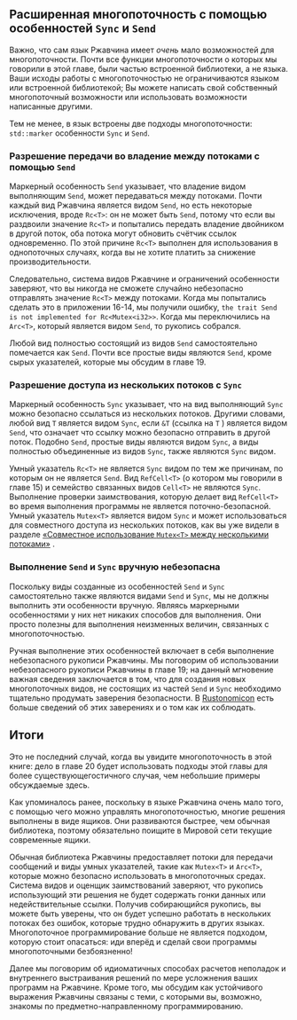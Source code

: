 ## Расширенная многопоточность с помощью особенностей `Sync` и `Send`

Важно, что сам язык Ржавчина имеет *очень* мало возможностей для многопоточности. Почти все функции многопоточности о которых мы говорили в этой главе, были частью встроенной библиотеки, а не языка. Ваши исходы работы с многопоточностью не ограничиваются языком или встроенной библиотекой; Вы можете написать свой собственный многопоточный возможности или использовать возможности написанные другими.

Тем не менее, в язык встроены две подходы многопоточности: `std::marker` особенности `Sync` и `Send`.

### Разрешение передачи во владение между потоками с помощью `Send`

Маркерный особенность `Send` указывает, что владение видом выполняющим `Send`, может передаваться между потоками. Почти каждый вид Ржавчина является видом `Send`, но есть некоторые исключения, вроде `Rc<T>`: он не может быть `Send`, потому что если вы раздвоили значение `Rc<T>` и попытались передать владение двойником в другой поток, оба потока могут обновить счётчик ссылок одновременно. По этой причине `Rc<T>` выполнен для использования в однопоточных случаях, когда вы не хотите платить за снижение производительности.

Следовательно, система видов Ржавчине и ограничений особенности заверяют, что вы никогда не сможете случайно небезопасно отправлять значение `Rc<T>` между потоками. Когда мы попытались сделать это в приложении 16-14, мы получили ошибку, `the trait Send is not implemented for Rc<Mutex<i32>>`. Когда мы переключились на `Arc<T>`, который является видом `Send`, то рукопись собрался.

Любой вид полностью состоящий из видов `Send` самостоятельно помечается как `Send`. Почти все простые виды являются `Send`, кроме сырых указателей, которые мы обсудим в главе 19.

### Разрешение доступа из нескольких потоков с `Sync`

Маркерный особенность `Sync` указывает, что на вид выполняющий `Sync` можно безопасно ссылаться из нескольких потоков. Другими словами, любой вид `T` является видом `Sync`, если `&T` (ссылка на `T` ) является видом `Send`, что означает что ссылку можно безопасно отправить в другой поток. Подобно `Send`, простые виды являются видом `Sync`, а виды полностью объединенные из видов `Sync`, также являются `Sync` видом.

Умный указатель `Rc<T>` не является `Sync` видом по тем же причинам, по которым он не является `Send`. Вид `RefCell<T>` (о котором мы говорили в главе 15) и семейство связанных видов `Cell<T>` не являются `Sync`. Выполнение проверки заимствования, которую делает вид `RefCell<T>` во время выполнения программы не является поточно-безопасной. Умный указатель `Mutex<T>` является видом `Sync` и может использоваться для совместного доступа из нескольких потоков, как вы уже видели в разделе <a data-md-type="raw_html" href="ch16-03-shared-state.html#sharing-a-mutext-between-multiple-threads">«Совместное использование `Mutex<T>` между несколькими потоками»</a> <!-- ignore -->.

### Выполнение `Send` и `Sync` вручную небезопасна

Поскольку виды созданные из особенностей `Send` и `Sync` самостоятельно также являются видами `Send` и `Sync`, мы не должны выполнить эти особенности вручную. Являясь маркерными особенностями у них нет никаких способов для выполнения. Они просто полезны для выполнения неизменных величин, связанных с многопоточностью.

Ручная выполнение этих особенностей включает в себя выполнение небезопасного рукописи Ржавчины. Мы поговорим об использовании небезопасного рукописи Ржавчины в главе 19; на данный мгновение важная сведения заключается в том, что для создания новых многопоточных видов, не состоящих из частей `Send` и `Sync` необходимо тщательно продумать заверения безопасности. В [Rustonomicon] есть больше сведений об этих заверениях и о том как их соблюдать.

## Итоги

Это не последний случай, когда вы увидите многопоточность в этой книге: дело в главе 20 будет использовать подходы этой главы для более существующегостичного случая, чем небольшие примеры обсуждаемые здесь.

Как упоминалось ранее, поскольку в языке Ржавчина очень мало того, с помощью чего можно управлять многопоточностью, многие решения  выполнены в виде ящиков. Они развиваются быстрее, чем обычная библиотека, поэтому обязательно поищите в Мировой сети текущие современные ящики.

Обычная библиотека Ржавчины предоставляет потоки для передачи сообщений и виды умных указателей, такие как `Mutex<T>` и `Arc<T>`, которые можно безопасно использовать в многопоточных средах. Система видов и оценщик заимствований заверяют, что рукопись использующий эти решения не будет содержать гонки данных или недействительные ссылки. Получив собирающийся рукопись, вы можете быть уверены, что он будет успешно работать в нескольких потоках без ошибок, которые трудно обнаружить в других языках. Многопоточное программирование больше не является подходом, которую стоит опасаться: иди вперёд и сделай свои программы многопоточными безбоязненно!

Далее мы поговорим об идиоматичных способах расчетов неполадок и внутреннего выстраивания
 решений по мере усложнения ваших программ на Ржавчине. Кроме того, мы обсудим как устойчивого выражения Ржавчины связаны с теми, с которыми вы, возможно, знакомы по предметно-направленному программированию.


[Rustonomicon]: ../nomicon/index.html